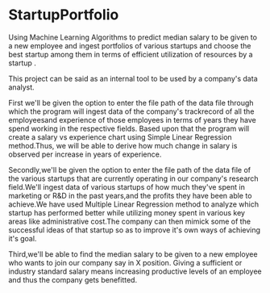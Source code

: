 # StartupPortfolio
Using Machine Learning Algorithms to predict median salary to be given to a new employee and ingest portfolios of various startups and choose the best startup among them in terms of efficient utilization of resources by a startup .


This project can be said as an internal tool to be used by a company's data analyst.

First we'll be given the option to enter the file path of the data file through which the program will ingest data of the company's 
trackrecord of all the employeesand experience of those employees in terms of years they have spend working in the respective fields.
Based upon that the program will create a salary vs experience chart using Simple Linear Regression method.Thus, we will be able to 
derive how much change in salary is observed per increase in years of experience.

Secondly,we'll be given the option to enter the file path of the data file of the various startups that are currently operating in our
company's research field.We'll ingest data of various startups of how much they've spent in marketing or R&D in the past years,and the
profits they have been able to achieve.We have used Multiple Linear Regression method to analyze which startup has performed better 
while utilizing money spent in various key areas like administrative cost.The company can then mimick some of the successful ideas 
of that startup so as to improve it's own ways of achieving it's goal.

Third,we'll be able to find the median salary to be given to a new employee who wants to join our company say in X position.
Giving a sufficient or industry standard salary means increasing productive levels of an employee and thus the company gets benefitted.
